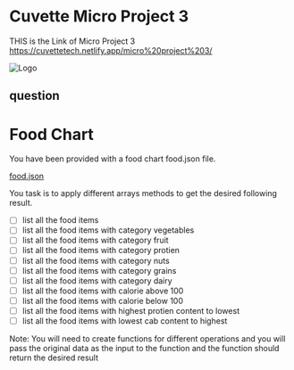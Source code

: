 
# Cuvette Micro Project 3

THIS is the Link of Micro Project 3 https://cuvettetech.netlify.app/micro%20project%203/


![Logo](https://github.com/AJIT-KUMAR-PANDIT/Cuvette-Tech/blob/main/Micro%20Project%203/MicroProject3.gif?raw=true)


## question


# Food Chart

You have been provided with a food chart food.json file.

[food.json](https://github.com/AJIT-KUMAR-PANDIT/Cuvette-Tech/blob/main/Micro%20Project%203/food.json)

You task is to apply different arrays methods to get the desired following result.

- [ ]  list all the food items
- [ ]  list all the food items with category vegetables
- [ ]  list all the food items with category fruit
- [ ]  list all the food items with category protien
- [ ]  list all the food items with category nuts
- [ ]  list all the food items with category grains
- [ ]  list all the food items with category dairy
- [ ]  list all the food items with calorie above 100
- [ ]  list all the food items with calorie below 100
- [ ]  list all the food items with highest protien content to lowest
- [ ]  list all the food items with lowest cab content to highest

Note: You will need to create functions for different operations and you will pass the original data as the input to the function and the function should return the desired result

